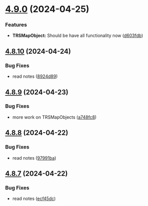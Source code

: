 # [4.9.0](https://github.com/Torwent/SRL-T/compare/v4.8.10...v4.9.0) (2024-04-25)


### Features

* **TRSMapObject:** Should be have all functionality now ([d603fdb](https://github.com/Torwent/SRL-T/commit/d603fdb0510d799a455d0943518a409e3d86f1a7))



## [4.8.10](https://github.com/Torwent/SRL-T/compare/v4.8.9...v4.8.10) (2024-04-24)


### Bug Fixes

* read notes ([8924d89](https://github.com/Torwent/SRL-T/commit/8924d8913b7d3c56e76d29557663961a9900c57b))



## [4.8.9](https://github.com/Torwent/SRL-T/compare/v4.8.8...v4.8.9) (2024-04-23)


### Bug Fixes

* more work on TRSMapObjects ([a748fc8](https://github.com/Torwent/SRL-T/commit/a748fc8e040e35ef169762218582a41d8fd9998b))



## [4.8.8](https://github.com/Torwent/SRL-T/compare/v4.8.7...v4.8.8) (2024-04-22)


### Bug Fixes

* read notes ([97991ba](https://github.com/Torwent/SRL-T/commit/97991ba2cf3b9aebc24290ca874e30947d20b3a9))



## [4.8.7](https://github.com/Torwent/SRL-T/compare/v4.8.6...v4.8.7) (2024-04-22)


### Bug Fixes

* read notes ([ecf45dc](https://github.com/Torwent/SRL-T/commit/ecf45dccc9615f7b647304d6b30f85ec456b3898))



